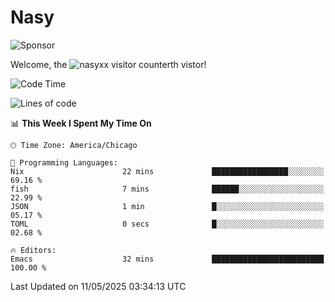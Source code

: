 # Nasy

<!--
<p align="center">
<img height="200" src="https://github-readme-stats.vercel.app/api?username=nasyxx&count_private=true&show_icons=true&theme=dracula&include_all_commits=true"/>
<img height="200" src="https://github-readme-stats.vercel.app/api/top-langs/?username=nasyxx&theme=dracula&hide=html,jupyter+notebook&count_private=true&show_icons=true"/>
</p>

  
----------------
-->

![Sponsor](https://img.shields.io/static/v1.svg?label=Sponsor&message=%E2%9D%A4&logo=GitHub&style=flat&color=pink)
 
Welcome, the ![nasyxx visitor counter](https://count.getloli.com/get/@nasyxx?theme=rule34)th vistor!
 
<!--START_SECTION:waka-->
![Code Time](http://img.shields.io/badge/Code%20Time-4%2C748%20hrs%2049%20mins-blue)

![Lines of code](https://img.shields.io/badge/From%20Hello%20World%20I%27ve%20Written-6.3%20million%20lines%20of%20code-blue)

📊 **This Week I Spent My Time On** 

```text
🕑︎ Time Zone: America/Chicago

💬 Programming Languages: 
Nix                      22 mins             █████████████████░░░░░░░░   69.16 % 
fish                     7 mins              ██████░░░░░░░░░░░░░░░░░░░   22.99 % 
JSON                     1 min               █░░░░░░░░░░░░░░░░░░░░░░░░   05.17 % 
TOML                     0 secs              █░░░░░░░░░░░░░░░░░░░░░░░░   02.68 % 

🔥 Editors: 
Emacs                    32 mins             █████████████████████████   100.00 % 
```


 Last Updated on 11/05/2025 03:34:13 UTC
<!--END_SECTION:waka-->

<!-- ![visitors](https://visitor-badge.laobi.icu/badge?page_id=nasyxx.nasyxx) -->
